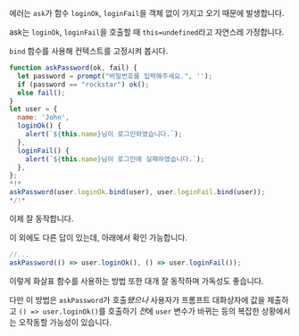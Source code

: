 에러는 `ask`가 함수 `loginOk`, `loginFail`을 객체 없이 가지고 오기 때문에 발생합니다.

ask는 `loginOk`, `loginFail`을 호출할 때 `this=undefined`라고 자연스레 가정합니다.

`bind` 함수를 사용해 컨텍스트를 고정시켜 봅시다.

```js run
function askPassword(ok, fail) {
  let password = prompt("비밀번호를 입력해주세요.", '');
  if (password == "rockstar") ok();
  else fail();
}
let user = {
  name: 'John',
  loginOk() {
    alert(`${this.name}님이 로그인하였습니다.`);
  },
  loginFail() {
    alert(`${this.name}님이 로그인에 실패하였습니다.`);
  },
};
*!*
askPassword(user.loginOk.bind(user), user.loginFail.bind(user));
*/!*
```

이제 잘 동작합니다.

이 외에도 다른 답이 있는데, 아래에서 확인 가능합니다.
```js
//...
askPassword(() => user.loginOk(), () => user.loginFail());
```

이렇게 화살표 함수를 사용하는 방법 또한 대개 잘 동작하며 가독성도 좋습니다.

다만 이 방법은 `askPassword`가 호출*됐으나* 사용자가 프롬프트 대화상자에 값을 제출하고 `() => user.loginOk()`를 호출하기 *전*에 `user` 변수가 바뀌는 등의 복잡한 상황에서는 오작동할 가능성이 있습니다.
